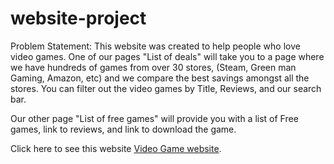 # website-project

Problem Statement: This website was created to help people who love video games. One of our pages "List of deals" will take you to a page where we have hundreds of games from over 30 stores, (Steam, Green man Gaming, Amazon, etc) and we compare the best savings amongst all the stores. You can filter out the video games by Title, Reviews, and our search bar.

Our other page "List of free games" will provide you with a list of Free games, link to reviews, and link to download the game.

Click here to see this website [Video Game website](https://zealous-turing-fab6c4.netlify.app/).

